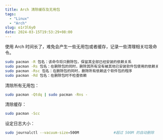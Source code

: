 ```yaml
---
title: Arch 清除缓存及无用包
tags:
  - "Linux"
  - "Arch"
slug: o1r3l6y0
date: 2024-03-15T19:53:29+08:00
---
```


使用 Arch 时间长了，难免会产生一些无用包或者缓存，记录一些清理相关垃圾命令。

<!--more-->

```bash
sudo pacman -R 包名：该命令将只删除包，保留其全部已经安装的依赖关系
sudo pacman -Rs 包名：在删除包的同时，删除其所有没有被其他已安装软件包使用的依赖关系
sudo pacman -Rsc 包名：在删除包的同时，删除所有依赖这个软件包的程序
sudo pacman -Rd 包名：在删除包时不检查依赖
```

清除所有无用包：

```bash
sudo pacman -Qtdq | sudo pacman -Rns -
```

清除缓存：

```bash
sudo pacman -Scc 
```

设定日志大小：

```bash
sudo journalctl --vacuum-size=500M                #超过 500M 的自动删除
```